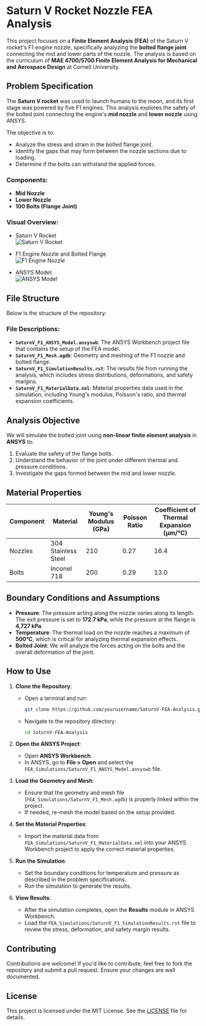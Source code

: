 # Saturn V Rocket Nozzle FEA Analysis

This project focuses on a **Finite Element Analysis (FEA)** of the Saturn V rocket's F1 engine nozzle, specifically analyzing the **bolted flange joint** connecting the mid and lower parts of the nozzle. The analysis is based on the curriculum of **MAE 4700/5700 Finite Element Analysis for Mechanical and Aerospace Design** at Cornell University.

## Problem Specification

The **Saturn V rocket** was used to launch humans to the moon, and its first stage was powered by five F1 engines. This analysis explores the safety of the bolted joint connecting the engine's **mid nozzle** and **lower nozzle** using ANSYS.

The objective is to:
- Analyze the stress and strain in the bolted flange joint.
- Identify the gaps that may form between the nozzle sections due to loading.
- Determine if the bolts can withstand the applied forces.

### Components:
- **Mid Nozzle**
- **Lower Nozzle**
- **100 Bolts (Flange Joint)**

### Visual Overview:
- Saturn V Rocket  
  ![Saturn V Rocket](images/saturn_v.jpg)
  
- F1 Engine Nozzle and Bolted Flange  
  ![F1 Engine Nozzle](images/f1_nozzle.jpg)

- ANSYS Model:  
  ![ANSYS Model](images/ansys_model.jpg)

## File Structure

Below is the structure of the repository:


### File Descriptions:
- **`SaturnV_F1_ANSYS_Model.ansyswb`**: The ANSYS Workbench project file that contains the setup of the FEA model.
- **`SaturnV_F1_Mesh.agdb`**: Geometry and meshing of the F1 nozzle and bolted flange.
- **`SaturnV_F1_SimulationResults.rst`**: The results file from running the analysis, which includes stress distributions, deformations, and safety margins.
- **`SaturnV_F1_MaterialData.xml`**: Material properties data used in the simulation, including Young's modulus, Poisson's ratio, and thermal expansion coefficients.

## Analysis Objective

We will simulate the bolted joint using **non-linear finite element analysis** in **ANSYS** to:
1. Evaluate the safety of the flange bolts.
2. Understand the behavior of the joint under different thermal and pressure conditions.
3. Investigate the gaps formed between the mid and lower nozzle.

## Material Properties

| Component | Material            | Young's Modulus (GPa) | Poisson Ratio | Coefficient of Thermal Expansion (µm/°C) |
| --------- | ------------------- | --------------------- | ------------- | --------------------------------------- |
| Nozzles   | 304 Stainless Steel  | 210                   | 0.27          | 16.4                                    |
| Bolts     | Inconel 718          | 200                   | 0.29          | 13.0                                    |

## Boundary Conditions and Assumptions

- **Pressure**: The pressure acting along the nozzle varies along its length. The exit pressure is set to **172.7 kPa**, while the pressure at the flange is **4,727 kPa**.
- **Temperature**: The thermal load on the nozzle reaches a maximum of **500°C**, which is critical for analyzing thermal expansion effects.
- **Bolted Joint**: We will analyze the forces acting on the bolts and the overall deformation of the joint.

## How to Use

1. **Clone the Repository**:
   - Open a terminal and run:
     ```bash
     git clone https://github.com/yourusername/SaturnV-FEA-Analysis.git
     ```
   - Navigate to the repository directory:
     ```bash
     cd SaturnV-FEA-Analysis
     ```

2. **Open the ANSYS Project**:
   - Open **ANSYS Workbench**.
   - In ANSYS, go to **File > Open** and select the `FEA_Simulations/SaturnV_F1_ANSYS_Model.ansyswb` file.

3. **Load the Geometry and Mesh**:
   - Ensure that the geometry and mesh file (`FEA_Simulations/SaturnV_F1_Mesh.agdb`) is properly linked within the project.
   - If needed, re-mesh the model based on the setup provided.

4. **Set the Material Properties**:
   - Import the material data from `FEA_Simulations/SaturnV_F1_MaterialData.xml` into your ANSYS Workbench project to apply the correct material properties.

5. **Run the Simulation**:
   - Set the boundary conditions for temperature and pressure as described in the problem specifications.
   - Run the simulation to generate the results.

6. **View Results**:
   - After the simulation completes, open the **Results** module in ANSYS Workbench.
   - Load the `FEA_Simulations/SaturnV_F1_SimulationResults.rst` file to review the stress, deformation, and safety margin results.

## Contributing

Contributions are welcome! If you'd like to contribute, feel free to fork the repository and submit a pull request. Ensure your changes are well documented.

## License

This project is licensed under the MIT License. See the [LICENSE](LICENSE) file for details.

